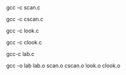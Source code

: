 gcc -c scan.c

gcc -c cscan.c

gcc -c look.c

gcc -c clook.c

gcc-c lab.c

gcc -o lab lab.o scan.o cscan.o look.o clook.o
